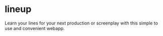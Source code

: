 # lineup
Learn your lines for your next production or screenplay with this simple to use and convenient webapp.
